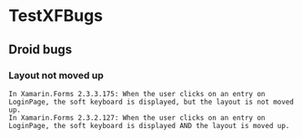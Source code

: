 # TestXFBugs

## Droid bugs

### Layout not moved up

    In Xamarin.Forms 2.3.3.175: When the user clicks on an entry on LoginPage, the soft keyboard is displayed, but the layout is not moved up.
    In Xamarin.Forms 2.3.2.127: When the user clicks on an entry on LoginPage, the soft keyboard is displayed AND the layout is moved up.
